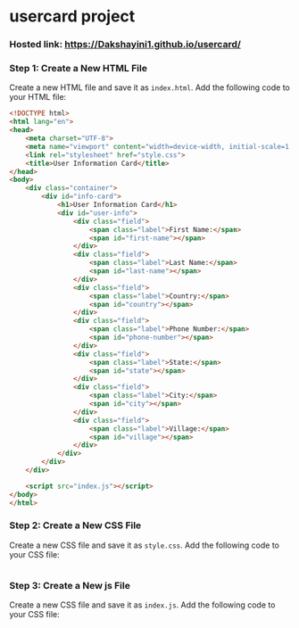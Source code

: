 # usercard project
### Hosted link: https://Dakshayini1.github.io/usercard/

### Step 1: Create a New HTML File

Create a new HTML file and save it as `index.html`. Add the following code to your HTML file:

```html
<!DOCTYPE html>
<html lang="en">
<head>
    <meta charset="UTF-8">
    <meta name="viewport" content="width=device-width, initial-scale=1.0">
    <link rel="stylesheet" href="style.css">
    <title>User Information Card</title>
</head>
<body>
    <div class="container">
        <div id="info-card">
            <h1>User Information Card</h1>
            <div id="user-info">
                <div class="field">
                    <span class="label">First Name:</span>
                    <span id="first-name"></span>
                </div>
                <div class="field">
                    <span class="label">Last Name:</span>
                    <span id="last-name"></span>
                </div>
                <div class="field">
                    <span class="label">Country:</span>
                    <span id="country"></span>
                </div>
                <div class="field">
                    <span class="label">Phone Number:</span>
                    <span id="phone-number"></span>
                </div>
                <div class="field">
                    <span class="label">State:</span>
                    <span id="state"></span>
                </div>
                <div class="field">
                    <span class="label">City:</span>
                    <span id="city"></span>
                </div>
                <div class="field">
                    <span class="label">Village:</span>
                    <span id="village"></span>
                </div>
            </div>
        </div>
    </div>

    <script src="index.js"></script>
</body>
</html>

```

### Step 2: Create a New CSS File

Create a new CSS file and save it as `style.css`. Add the following code to your CSS file:

```css


```
### Step 3: Create a New js File

Create a new CSS file and save it as `index.js`. Add the following code to your CSS file:
```



```

